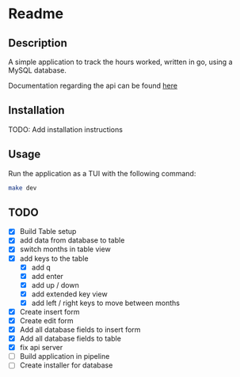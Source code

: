 # Readme

## Description

A simple application to track the hours worked, written in go, using a MySQL
database.

Documentation regarding the api can be found [here](./api/README.md)

## Installation

TODO: Add installation instructions

## Usage

Run the application as a TUI with the following command:

```bash
make dev
```

## TODO

- [x] Build Table setup
- [x] add data from database to table
- [x] switch months in table view
- [x] add keys to the table
  - [x] add q
  - [x] add enter
  - [x] add up / down
  - [x] add extended key view
  - [x] add left / right keys to move between months
- [x] Create insert form
- [x] Create edit form
- [x] Add all database fields to insert form
- [x] Add all database fields to table
- [x] fix api server
- [ ] Build application in pipeline
- [ ] Create installer for database
